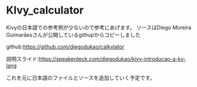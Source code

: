 # KIvy_calculator

Kivyの日本語での参考例が少ないので参考にあげます。
ソースはDiego Moreira Guimarãesさんが公開しているgithupからコピーしました

github:https://github.com/diegodukao/calkvlator

説明スライド:https://speakerdeck.com/diegodukao/kivy-introducao-a-kv-lang

これを元に日本語のファイルとソースを追加していく予定です。
